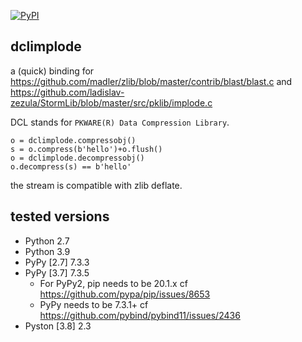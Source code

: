 [![PyPI](https://img.shields.io/pypi/v/dclimplode)](https://pypi.org/project/dclimplode/)

## dclimplode

a (quick) binding for https://github.com/madler/zlib/blob/master/contrib/blast/blast.c and https://github.com/ladislav-zezula/StormLib/blob/master/src/pklib/implode.c

DCL stands for `PKWARE(R) Data Compression Library`.

```
o = dclimplode.compressobj()
s = o.compress(b'hello')+o.flush()
o = dclimplode.decompressobj()
o.decompress(s) == b'hello'
```

the stream is compatible with zlib deflate.

## tested versions

- Python 2.7
- Python 3.9
- PyPy [2.7] 7.3.3
- PyPy [3.7] 7.3.5
    - For PyPy2, pip needs to be 20.1.x cf https://github.com/pypa/pip/issues/8653
    - PyPy needs to be 7.3.1+ cf https://github.com/pybind/pybind11/issues/2436
- Pyston [3.8] 2.3
